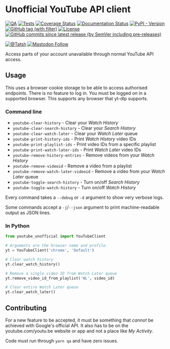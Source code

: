 # Unofficial YouTube API client

[![QA](https://github.com/Tatsh/youtube-unofficial/actions/workflows/qa.yml/badge.svg)](https://github.com/Tatsh/youtube-unofficial/actions/workflows/qa.yml)
[![Tests](https://github.com/Tatsh/youtube-unofficial/actions/workflows/tests.yml/badge.svg)](https://github.com/Tatsh/youtube-unofficial/actions/workflows/tests.yml)
[![Coverage Status](https://coveralls.io/repos/github/Tatsh/youtube-unofficial/badge.svg?branch=master)](https://coveralls.io/github/Tatsh/youtube-unofficial?branch=master)
[![Documentation Status](https://readthedocs.org/projects/youtube-unofficial/badge/?version=latest)](https://youtube-unofficial.readthedocs.org/?badge=latest)
[![PyPI - Version](https://img.shields.io/pypi/v/youtube-unofficial)](https://pypi.org/project/youtube-unofficial/)
[![GitHub tag (with filter)](https://img.shields.io/github/v/tag/Tatsh/youtube-unofficial)](https://github.com/Tatsh/youtube-unofficial/tags)
[![License](https://img.shields.io/github/license/Tatsh/youtube-unofficial)](https://github.com/Tatsh/youtube-unofficial/blob/master/LICENSE.txt)
[![GitHub commits since latest release (by SemVer including pre-releases)](https://img.shields.io/github/commits-since/Tatsh/youtube-unofficial/v0.2.0/master)](https://github.com/Tatsh/youtube-unofficial/compare/v0.2.0...master)

[![@Tatsh](https://img.shields.io/badge/dynamic/json?url=https%3A%2F%2Fpublic.api.bsky.app%2Fxrpc%2Fapp.bsky.actor.getProfile%2F%3Factor%3Ddid%3Aplc%3Auq42idtvuccnmtl57nsucz72%26query%3D%24.followersCount%26style%3Dsocial%26logo%3Dbluesky%26label%3DFollow%2520%40Tatsh&query=%24.followersCount&style=social&logo=bluesky&label=Follow%20%40Tatsh)](https://bsky.app/profile/tatsh.bsky.social)
[![Mastodon Follow](https://img.shields.io/mastodon/follow/109370961877277568?domain=hostux.social&style=social)](https://hostux.social/@tatsh)

Access parts of your account unavailable through normal YouTube API access.

## Usage

This uses a browser cookie storage to be able to access authorised endpoints. There is no feature to
log in. You must be logged on in a supported browser. This supports any browser that yt-dlp
supports.

### Command line

- `youtube-clear-history` - Clear your _Watch History_
- `youtube-clear-search-history` - Clear your _Search History_
- `youtube-clear-watch-later` - Clear your _Watch Later_ queue
- `youtube-print-history-ids` - Print _Watch History_ video IDs
- `youtube-print-playlist-ids` - Print video IDs from a specific playlist
- `youtube-print-watch-later-ids` - Print _Watch Later_ video IDs
- `youtube-remove-history-entries` - Remove videos from your _Watch History_
- `youtube-remove-videoid` - Remove a video from a playlist
- `youtube-remove-watch-later-videoid` - Remove a video from your _Watch Later_ queue
- `youtube-toggle-search-history` - Turn on/off _Search History_
- `youtube-toggle-watch-history` - Turn on/off _Watch History_

Every command takes a `--debug` or `-d` argument to show very verbose logs.

Some commands accept a `-j`/`--json` argument to print machine-readable output as JSON lines.

### In Python

```python
from youtube_unofficial import YouTubeClient

# Arguments are the browser name and profile.
yt = YouTubeClient('chrome', 'Default')

# Clear watch history
yt.clear_watch_history()

# Remove a single video ID from Watch Later queue
yt.remove_video_id_from_playlist('WL', video_id)

# Clear entire Watch Later queue
yt.clear_watch_later()
```

## Contributing

For a new feature to be accepted, it must be something that _cannot_ be achieved with Google's
official API. It also has to be on the youtube.com/youtu.be website or app and not a place like
_My Activity_.

Code must run through `yarn qa` and have zero issues.
